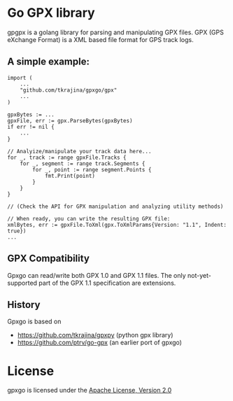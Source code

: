 # Go GPX library

gpgpx is a golang library for parsing and manipulating GPX files. GPX (GPS eXchange Format) is a XML based file format for GPS track logs. 

## A simple example:

    import (
        ...
        "github.com/tkrajina/gpxgo/gpx"
        ...
    )

    gpxBytes := ...
	gpxFile, err := gpx.ParseBytes(gpxBytes)
	if err != nil {
        ...
	}

    // Analyize/manipulate your track data here...
	for _, track := range gpxFile.Tracks {
		for _, segment := range track.Segments {
			for _, point := range segment.Points {
				fmt.Print(point)
			}
		}
	}

    // (Check the API for GPX manipulation and analyzing utility methods)

    // When ready, you can write the resulting GPX file:
	xmlBytes, err := gpxFile.ToXml(gpx.ToXmlParams{Version: "1.1", Indent: true})
    ...

## GPX Compatibility

Gpxgo can read/write both GPX 1.0 and GPX 1.1 files. The only not-yet-supported part of the GPX 1.1 specification are extensions.

## History

Gpxgo is based on 

 * https://github.com/tkrajina/gpxpy (python gpx library)
 * https://github.com/ptrv/go-gpx (an earlier port of gpxgo)

# License

gpxgo is licensed under the [Apache License, Version 2.0](http://www.apache.org/licenses/LICENSE-2.0)
